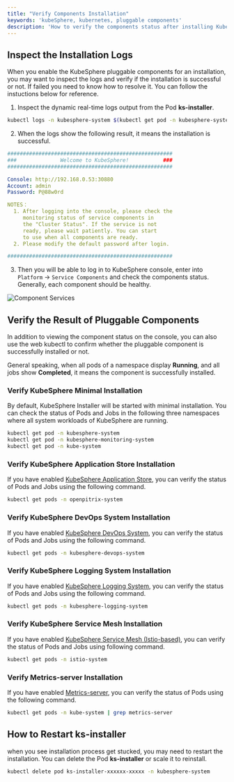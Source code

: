 ```yaml
---
title: "Verify Components Installation"
keywords: 'kubeSphere, kubernetes, pluggable components'
description: 'How to verify the components status after installing KubeSphere'
---
```


## Inspect the Installation Logs

When you enable the KubeSphere pluggable components for an installation, you may want to inspect the logs and verify if the installation is successful or not. If failed you need to know how to resolve it. You can follow the instuctions below for reference.

1. Inspect the dynamic real-time logs output from the Pod **ks-installer**.

```bash
kubectl logs -n kubesphere-system $(kubectl get pod -n kubesphere-system -l app=ks-install -o jsonpath='{.items[0].metadata.name}') -f
```

2. When the logs show the following result, it means the installation is successful.

```yaml
#####################################################
###              Welcome to KubeSphere!           ###
#####################################################

Console: http://192.168.0.53:30880
Account: admin
Password: P@88w0rd

NOTES：
  1. After logging into the console, please check the
     monitoring status of service components in
     the "Cluster Status". If the service is not
     ready, please wait patiently. You can start
     to use when all components are ready.
  2. Please modify the default password after login.

#####################################################
```

3. Then you will be able to log in to KubeSphere console, enter into `Platform` → `Service Components` and check the components status. Generally, each component should be healthy.

![Component Services](https://pek3b.qingstor.com/kubesphere-docs/png/20200103174444.png)

## Verify the Result of Pluggable Components

In addition to viewing the component status on the console, you can also use the web kubectl to confirm whether the pluggable component is successfully installed or not.

General speaking, when all pods of a namespace display **Running**, and all jobs show **Completed**, it means the component is successfully installed.

### Verify KubeSphere Minimal Installation

By default, KubeSphere Installer will be started with minimal installation. You can check the status of Pods and Jobs in the following three namespaces where all system workloads of KubeSphere are running.

```bash
kubectl get pod -n kubesphere-system
kubectl get pod -n kubesphere-monitoring-system
kubectl get pod -n kube-system
```

### Verify KubeSphere Application Store Installation

If you have enabled [KubeSphere Application Store](../install-openpitrix), you can verify the status of Pods and Jobs using the following command.

```bash
kubectl get pods -n openpitrix-system
```

### Verify KubeSphere DevOps System Installation

If you have enabled [KubeSphere DevOps System](../install-devops), you can verify the status of Pods and Jobs using the following command.

```bash
kubectl get pods -n kubesphere-devops-system
```

### Verify KubeSphere Logging System Installation

If you have enabled [KubeSphere Logging System](../install-logging), you can verify the status of Pods and Jobs using the following command.

```bash
kubectl get pods -n kubesphere-logging-system
```

### Verify KubeSphere Service Mesh Installation

If you have enabled [KubeSphere Service Mesh (Istio-based)](../install-servicemesh), you can verify the status of Pods and Jobs using following command.

```bash
kubectl get pods -n istio-system
```

### Verify Metrics-server Installation

If you have enabled [Metrics-server](../install-metrics-server), you can verify the status of Pods using the following command.

```bash
kubectl get pods -n kube-system | grep metrics-server
```

## How to Restart ks-installer

when you see installation process get stucked, you may need to restart the installation. You can delete the Pod **ks-installer** or scale it to reinstall.

```bash
kubectl delete pod ks-installer-xxxxxx-xxxxx -n kubesphere-system
```
